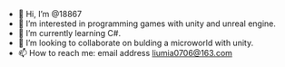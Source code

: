 - 👋 Hi, I’m @18867
- 👀 I’m interested in programming games with unity and unreal engine.
- 🌱 I’m currently learning C#.
- 💞️ I’m looking to collaborate on bulding a microworld with unity. 
- 📫 How to reach me: email address liumia0706@163.com 

<!---
18867/18867 is a ✨ special ✨ repository because its `README.md` (this file) appears on your GitHub profile.
You can click the Preview link to take a look at your changes.
--->
